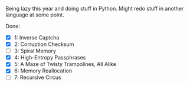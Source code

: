 Being lazy this year and doing stuff in Python. Might redo stuff in another
language at some point.

Done:

- [x] 1: Inverse Captcha
- [x] 2: Corruption Checksum
- [ ] 3: Spiral Memory
- [x] 4: High-Entropy Passphrases
- [x] 5: A Maze of Twisty Trampolines, All Alike
- [x] 6: Memory Reallocation
- [ ] 7: Recursive Circus
